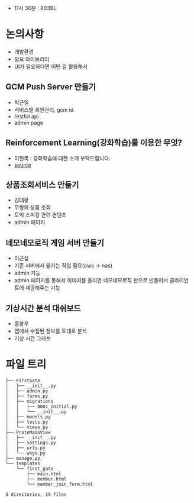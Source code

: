 * 11시 30분 : 803BL

# 논의사항
* 개발환경
* 필요 라이브러리
* UI가 필요하다면 어떤 걸 활용해서

## GCM Push Server 만들기
* 박근일
* 서비스별 회원관리, gcm id
* restful api
* admin page

## Reinforcement Learning(강화학습)를 이용한 무엇?
* 이현록 : 강화학습에 대한 소개 부탁드립니다.
* [source](https://github.com/hyeonroklee/Machine-Learning)

## 상품조회서비스 만들기
* 김대황
* 무형의 상품 조회
* 토익 스피킹 관련 컨텐츠
* admin 페이지

## 네모네모로직 게임 서버 만들기
* 이근섭
* 기존 서버에서 옮기는 작업 필요(aws -> nas)
* admin 기능
* admin 페이지를 통해서 이미지를 올리면 네모네모로직 판으로 만들어서 클라이언트에 제공해주는 기능

## 기상시간 분석 대쉬보드
* 홍창우
* 앱에서 수집된 정보를 토대로 분석
* 기상 시간 그래프


# 파일 트리
```
├── FirstGate
│   ├── __init__.py
│   ├── admin.py
│   ├── forms.py
│   ├── migrations
│   │   ├── 0001_initial.py
│   │   └── __init__.py
│   ├── models.py
│   ├── tests.py
│   └── views.py
├── ProtoMainView
│   ├── __init__.py
│   ├── settings.py
│   ├── urls.py
│   └── wsgi.py
├── manage.py
└── templates
    └── first_gate
        ├── main.html
        ├── member.html
        └── member_join_form.html

5 directories, 19 files
```
